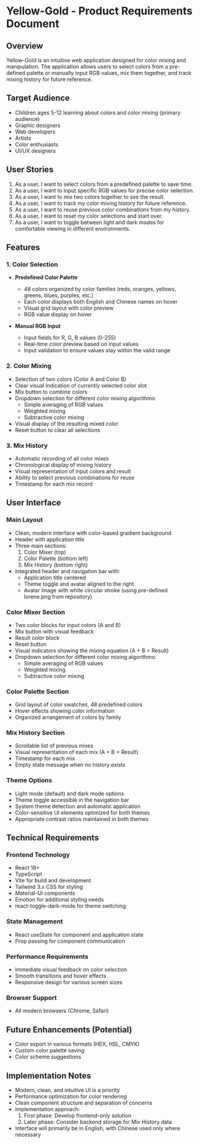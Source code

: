 # Yellow-Gold - Product Requirements Document

## Overview
Yellow-Gold is an intuitive web application designed for color mixing and manipulation. The application allows users to select colors from a pre-defined palette or manually input RGB values, mix them together, and track mixing history for future reference.

## Target Audience
- Children ages 5-12 learning about colors and color mixing (primary audience)
- Graphic designers
- Web developers
- Artists
- Color enthusiasts
- UI/UX designers

## User Stories
1. As a user, I want to select colors from a predefined palette to save time.
2. As a user, I want to input specific RGB values for precise color selection.
3. As a user, I want to mix two colors together to see the result.
4. As a user, I want to track my color mixing history for future reference.
5. As a user, I want to reuse previous color combinations from my history.
6. As a user, I want to reset my color selections and start over.
7. As a user, I want to toggle between light and dark modes for comfortable viewing in different environments.

## Features

### 1. Color Selection
- **Predefined Color Palette**
  - 48 colors organized by color families (reds, oranges, yellows, greens, blues, purples, etc.)
  - Each color displays both English and Chinese names on hover
  - Visual grid layout with color preview
  - RGB value display on hover

- **Manual RGB Input**
  - Input fields for R, G, B values (0-255)
  - Real-time color preview based on input values
  - Input validation to ensure values stay within the valid range

### 2. Color Mixing
- Selection of two colors (Color A and Color B)
- Clear visual indication of currently selected color slot
- Mix button to combine colors
- Dropdown selection for different color mixing algorithms:
  - Simple averaging of RGB values
  - Weighted mixing
  - Subtractive color mixing
- Visual display of the resulting mixed color
- Reset button to clear all selections

### 3. Mix History
- Automatic recording of all color mixes
- Chronological display of mixing history
- Visual representation of input colors and result
- Ability to select previous combinations for reuse
- Timestamp for each mix record

## User Interface

### Main Layout
- Clean, modern interface with color-based gradient background
- Header with application title
- Three main sections:
  1. Color Mixer (top)
  2. Color Palette (bottom left)
  3. Mix History (bottom right)
- Integrated header and navigation bar with:
  - Application title centered
  - Theme toggle and avatar aligned to the right
  - Avatar image with white circular stroke (using pre-defined lorene.png from repository)

### Color Mixer Section
- Two color blocks for input colors (A and B)
- Mix button with visual feedback
- Result color block
- Reset button
- Visual indicators showing the mixing equation (A + B = Result)
- Dropdown selection for different color mixing algorithms:
  - Simple averaging of RGB values
  - Weighted mixing
  - Subtractive color mixing

### Color Palette Section
- Grid layout of color swatches, 48 predefined colors
- Hover effects showing color information
- Organized arrangement of colors by family

### Mix History Section
- Scrollable list of previous mixes
- Visual representation of each mix (A + B = Result)
- Timestamp for each mix
- Empty state message when no history exists

### Theme Options
- Light mode (default) and dark mode options
- Theme toggle accessible in the navigation bar
- System theme detection and automatic application
- Color-sensitive UI elements optimized for both themes
- Appropriate contrast ratios maintained in both themes

## Technical Requirements

### Frontend Technology
- React 18+
- TypeScript
- Vite for build and development
- Tailwind 3.x CSS for styling
- Material-UI components
- Emotion for additional styling needs
- react-toggle-dark-mode for theme switching

### State Management
- React useState for component and application state
- Prop passing for component communication

### Performance Requirements
- Immediate visual feedback on color selection
- Smooth transitions and hover effects
- Responsive design for various screen sizes

### Browser Support
- All modern browsers (Chrome, Safari)

## Future Enhancements (Potential)
- Color export in various formats (HEX, HSL, CMYK)
- Custom color palette saving
- Color scheme suggestions

## Implementation Notes
- Modern, clean, and intuitive UI is a priority
- Performance optimization for color rendering
- Clean component structure and separation of concerns
- Implementation approach:
  1. First phase: Develop frontend-only solution
  2. Later phase: Consider backend storage for Mix History data
- Interface will primarily be in English, with Chinese used only where necessary
